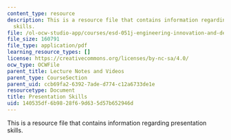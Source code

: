 ```yaml
---
content_type: resource
description: This is a resource file that contains information regarding presentation
  skills.
file: /ol-ocw-studio-app/courses/esd-051j-engineering-innovation-and-design-fall-2012/140535df6b9828f69d635d57b652946d_MITESD_051JF12_Lec14_1.pdf
file_size: 160791
file_type: application/pdf
learning_resource_types: []
license: https://creativecommons.org/licenses/by-nc-sa/4.0/
ocw_type: OCWFile
parent_title: Lecture Notes and Videos
parent_type: CourseSection
parent_uid: ccb69fa2-6392-7ade-d774-c12a6733de1e
resourcetype: Document
title: Presentation Skills
uid: 140535df-6b98-28f6-9d63-5d57b652946d
---
```

This is a resource file that contains information regarding presentation skills.